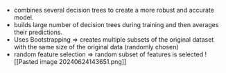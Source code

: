 - combines several decision trees to create a more robust and accurate model. 
- builds large number of decision trees during training and then averages their predictions.
- Uses Bootstrapping => creates multiple subsets of the original dataset with the same size of the original data (randomly chosen)
- random feature selection => random subset of features is selected 
![[Pasted image 20240624143651.png]]